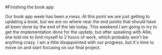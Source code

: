 #Finishing the book app

Our book app week has been a mess. At this point we are just getting to updating a book, but we are no where near the end points that should have all been done by the end of the lab today. This weekend I am going to try to get the implementation done for the update, but after speaking with Allie, she told me to limit myself to 2 hours of work, which probably won't be anything crazy. I am a little disappointed with our progress, but it's time to move on and start focusing on our final project.
